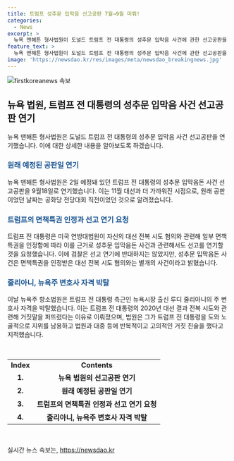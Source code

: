 ```yaml
---
title: 트럼프 성추문 입막음 선고공판 7월→9월 미뤄!
categories:
  - News
excerpt: >
  뉴욕 맨해튼 형사법원이 도널드 트럼프 전 대통령의 성추문 입막음 사건에 관한 선고공판을 9월 18일로 연기했다. 이로써 11월 대선과 더 가까워졌는데, 이 사건과 관련된 뉴욕 법원 배심원단은 유죄 평결을 내리고, 연방대법원의 면책특권 인정 이후에도 성추문 입막음돈 사건의 선고 연기를 요청했으며, 이를 검찰이 반대하지 않았다. 한편, 뉴욕주 항소법원은 트럼프 전 대통령 측근 루디 줄리아니의 주 변호사 자격을 박탈했다.
feature_text: >
  뉴욕 맨해튼 형사법원이 도널드 트럼프 전 대통령의 성추문 입막음 사건에 관한 선고공판을 9월 18일로 연기했다. 이로써 11월 대선과 더 가까워졌는데, 이 사건과 관련된 뉴욕 법원 배심원단은 유죄 평결을 내리고, 연방대법원의 면책특권 인정 이후에도 성추문 입막음돈 사건의 선고 연기를 요청했으며, 이를 검찰이 반대하지 않았다. 한편, 뉴욕주 항소법원은 트럼프 전 대통령 측근 루디 줄리아니의 주 변호사 자격을 박탈했다.
image: 'https://newsdao.kr/res/images/meta/newsdao_breakingnews.jpg'
---
```


<p><img src="https://newsdao.kr/res/images/meta/newsdao_breakingnews.jpg" alt="firstkoreanews 속보" /></p>

<h2 data-ke-size="size26">뉴욕 법원, 트럼프 전 대통령의 성추문 입막음 사건 선고공판 연기</h2>

<p data-ke-size="size16">뉴욕 맨해튼 형사법원은 도널드 트럼프 전 대통령의 성추문 입막음 사건 선고공판을 연기했습니다. 이에 대한 상세한 내용을 알아보도록 하겠습니다.</p>

<h3><b><span style="color: #1a5490;">원래 예정된 공판일 연기</span></b></h3>

<p data-ke-size="size16">뉴욕 맨해튼 형사법원은 2일 예정돼 있던 트럼프 전 대통령의 성추문 입막음돈 사건 선고공판을 9월18일로 연기했습니다. 이는 11월 대선과 더 가까워진 시점으로, 원래 공판이었던 날짜는 공화당 전당대회 직전이었던 것으로 알려졌습니다.</p>

<h3><b><span style="color: #1a5490;">트럼프의 면책특권 인정과 선고 연기 요청</span></b></h3>

<p data-ke-size="size16">트럼프 전 대통령은 미국 연방대법원이 자신의 대선 전복 시도 혐의와 관련해 일부 면책특권을 인정함에 따라 이를 근거로 성추문 입막음돈 사건과 관련해서도 선고를 연기할 것을 요청했습니다. 이에 검찰은 선고 연기에 반대하지는 않았지만, 성추문 입막음돈 사건은 면책특권을 인정받은 대선 전복 시도 혐의와는 별개의 사건이라고 밝혔습니다.</p>

<h3><b><span style="color: #1a5490;">줄리아니, 뉴욕주 변호사 자격 박탈</span></b></h3>

<p data-ke-size="size16">이날 뉴욕주 항소법원은 트럼프 전 대통령 측근인 뉴욕시장 출신 루디 줄리아니의 주 변호사 자격을 박탈했습니다. 이는 트럼프 전 대통령의 2020년 대선 결과 전복 시도와 관련해 거짓말을 퍼뜨렸다는 이유로 이뤄졌으며, 법원은 그가 트럼프 전 대통령을 도와 노골적으로 지위를 남용하고 법원과 대중 등에 반복적이고 고의적인 거짓 진술을 했다고 지적했습니다.</p>

<p data-ke-size="size16">&nbsp;</p>

<table>
<tbody>
<tr>
<td style="text-align: center; height: 17px;"><b>Index</b></td>
<td style="text-align: center; height: 17px;"><b>Contents</b></td>
</tr>
<tr>
<td style="text-align: center; height: 17px;"><b>1.</b></td>
<td style="text-align: center; height: 17px;"><b>뉴욕 법원의 선고공판 연기</b></td>
</tr>
<tr>
<td style="text-align: center; height: 17px;"><b>2.</b></td>
<td style="text-align: center; height: 17px;"><b>원래 예정된 공판일 연기</b></td>
</tr>
<tr>
<td style="text-align: center; height: 17px;"><b>3.</b></td>
<td style="text-align: center; height: 17px;"><b>트럼프의 면책특권 인정과 선고 연기 요청</b></td>
</tr>
<tr>
<td style="text-align: center; height: 17px;"><b>4.</b></td>
<td style="text-align: center; height: 17px;"><b>줄리아니, 뉴욕주 변호사 자격 박탈</b></td>
</tr>
</tbody>
</table>

<p data-ke-size="size16">&nbsp;</p>
실시간 뉴스 속보는, <a href="https://newsdao.kr" rel="dofollow">https://newsdao.kr</a>


